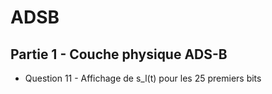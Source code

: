 ADSB
====

## Partie 1 - Couche physique ADS-B ##
  
- Question 11 - Affichage de s_l(t) pour les 25 premiers bits
